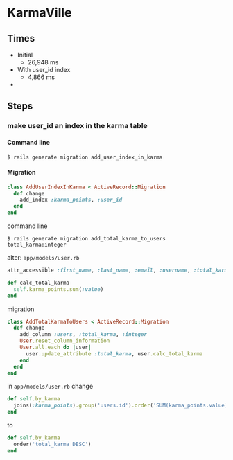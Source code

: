 # KarmaVille


## Times

- Initial
    - 26,948 ms
- With user_id index
    - 4,866 ms
- 


## Steps

### make user_id an index in the karma table

#### Command line
```
$ rails generate migration add_user_index_in_karma
```

#### Migration
```ruby
class AddUserIndexInKarma < ActiveRecord::Migration
  def change
    add_index :karma_points, :user_id
  end
end
```













command line
```
$ rails generate migration add_total_karma_to_users total_karma:integer
```

alter: ```app/models/user.rb```
```ruby
attr_accessible :first_name, :last_name, :email, :username, :total_karma

def calc_total_karma
  self.karma_points.sum(:value)
end
```

migration
```ruby
class AddTotalKarmaToUsers < ActiveRecord::Migration
  def change
    add_column :users, :total_karma, :integer
    User.reset_column_information
    User.all.each do |user|
      user.update_attribute :total_karma, user.calc_total_karma
    end
  end
end
```




in ```app/models/user.rb``` change

```ruby
def self.by_karma
  joins(:karma_points).group('users.id').order('SUM(karma_points.value) DESC')
end
```

to

```ruby
def self.by_karma
  order('total_karma DESC')
end
```

